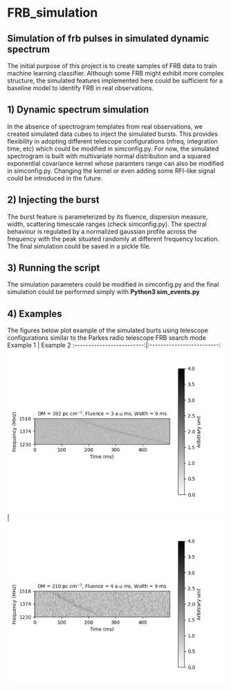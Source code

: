 # FRB_simulation
## Simulation of frb pulses in simulated dynamic spectrum
The initial purpose of this project is to create samples of FRB data to train machine learning classifier. Although some FRB might exhibit more complex structure, the simulated features implemented here could be sufficient for a baseline model to identify FRB in real observations.   

## 1) Dynamic spectrum simulation 
In the absence of spectrogram templates from real observations, we created simulated data cubes to inject the simulated bursts. This provides flexibility in adopting different telescope configurations (nfreq, integration time, etc) which could be modified in simconfig.py. For now, the simulated spectrogram is built with multivariate normal distribution and a squared exponential covariance kernel whose paramters range can also be modified in simconfig.py. Changing the kernel or even adding some RFI-like signal could be introduced in the future.

## 2) Injecting the burst 
The burst feature is parameterized by its fluence, dispersion measure, width, scattering timescale ranges (check simconfig.py). The spectral behaviour is regulated by a normalized gaussian profile across the frequency with the peak situated randomly at different frequency location. The final simulation could be saved in a pickle file.  

## 3) Running the script
The simulation parameters could be modified in simconfig.py and the final simulation could be performed simply with **Python3 sim_events.py**

## 4) Examples
The figures below plot example of the simulated burts using telescope configurations similar to the Parkes radio telescope FRB search mode 
Example 1                  |  Example 2
:-------------------------:|:-------------------------:
![](https://github.com/julioandrianjafy/FRB_simulation/blob/main/im0.png)  |  ![](https://github.com/julioandrianjafy/FRB_simulation/blob/main/im1.png)
